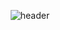 <div align="center">  
  
![header](https://capsule-render.vercel.app/api?type=Cylinder&text=Park_JiSung_KSNU)
</div>  



<!--
**pgs2285/pgs2285** is a ✨ _special_ ✨ repository because its `README.md` (this file) appears on your GitHub profile.

Here are some ideas to get you started:

- 🔭 I’m currently working on ...
- 🌱 I’m currently learning ...
- 👯 I’m looking to collaborate on ...
- 🤔 I’m looking for help with ...
- 💬 Ask me about ...
- 📫 How to reach me: ...
- 😄 Pronouns: ...
- ⚡ Fun fact: ...
-->
